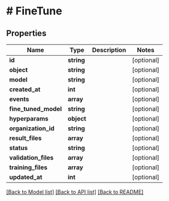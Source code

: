 # # FineTune

## Properties

Name | Type | Description | Notes
------------ | ------------- | ------------- | -------------
**id** | **string** |  | [optional]
**object** | **string** |  | [optional]
**model** | **string** |  | [optional]
**created_at** | **int** |  | [optional]
**events** | **array** |  | [optional]
**fine_tuned_model** | **string** |  | [optional]
**hyperparams** | **object** |  | [optional]
**organization_id** | **string** |  | [optional]
**result_files** | **array** |  | [optional]
**status** | **string** |  | [optional]
**validation_files** | **array** |  | [optional]
**training_files** | **array** |  | [optional]
**updated_at** | **int** |  | [optional]

[[Back to Model list]](../../README.md#models) [[Back to API list]](../../README.md#endpoints) [[Back to README]](../../README.md)
